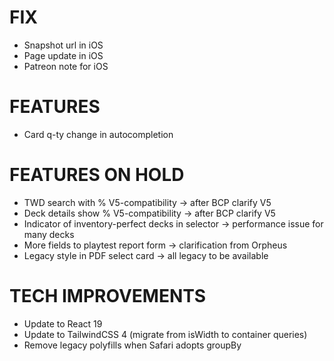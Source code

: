 # FIX
- Snapshot url in iOS
- Page update in iOS
- Patreon note for iOS

# FEATURES
- Card q-ty change in autocompletion

# FEATURES ON HOLD
- TWD search with % V5-compatibility -> after BCP clarify V5
- Deck details show % V5-compatibility -> after BCP clarify V5
- Indicator of inventory-perfect decks in selector -> performance issue for many decks
- More fields to playtest report form -> clarification from Orpheus
- Legacy style in PDF select card -> all legacy to be available

# TECH IMPROVEMENTS
- Update to React 19
- Update to TailwindCSS 4 (migrate from isWidth to container queries)
- Remove legacy polyfills when Safari adopts groupBy
